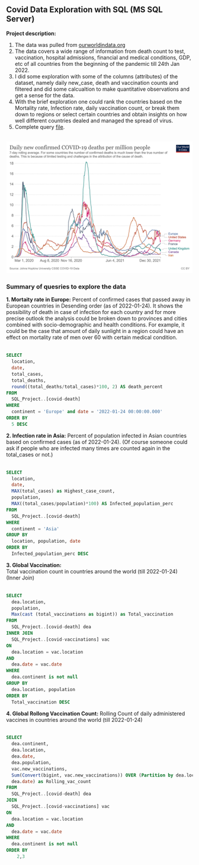 ## Covid Data Exploration with SQL (MS SQL Server)

**Project description:** 

1. The data was pulled from [ourworldindata.org](https://ourworldindata.org/covid-deaths)
2. The data covers a wide range of information from death count to test, vaccination, hospital admissions, financial and medical conditions, GDP, etc of all countries from the beginning of the pandemic till 24th Jan 2022.
3. I did some exploration with some of the columns (attributes) of the dataset, namely daily new_case, death and vaccination counts and filtered and did some calcualtion to make quantitative observations and get a sense for the data.
4. With the brief exploration one could rank the countries based on the Mortality rate, Infection rate, daily vaccination count, or break them down to regions or select certain countries and obtain insights on how well different countries dealed and managed the spread of virus.
5. Complete query [file](https://github.com/Tea-pott/DataAnalysis/blob/main/SQL%20Project%20Covid.sql).

<br>
<img src="images/coronavirus-data-explorer.png?raw=true"/>
<br>

### Summary of quesries to explore the data

**1. Mortaity rate in Europe:** 
Percent of confirmed cases that passed away in European countries in Desending order (as of 2022-01-24).
It shows the possibility of death in case of infection for each country and for more precise outlook the analysis could be broken down to provinces and cities combined with socio-demographic and health conditions. 
For example, it could be the case that amount of daily sunlight in a region could have an effect on mortality rate of men over 60 with certain medical condition.  

```sql

SELECT 
  location, 
  date, 
  total_cases, 
  total_deaths, 
  round((total_deaths/total_cases)*100, 2) AS death_percent
FROM 
  SQL_Project..[covid-death]
WHERE 
  continent = 'Europe' and date = '2022-01-24 00:00:00.000'
ORDER BY  
  5 DESC

```

**2. Infection rate in Asia:**
Percent of population infected in Asian countries based on confirmed cases (as of 2022-01-24). 
(Of course someone could ask if people who are infected many times are counted again in the total_cases or not.)

```sql

SELECT 
  location, 
  date, 
  MAX(total_cases) as Highest_case_count, 
  population, 
  MAX((total_cases/population)*100) AS Infected_population_perc
FROM  
  SQL_Project..[covid-death]
WHERE 
  continent = 'Asia'
GROUP BY 
  location, population, date
ORDER BY 
  Infected_population_perc DESC

```

**3. Global Vaccination:**  
Total vaccination count in countries around the world (till 2022-01-24) 
(Inner Join)

```sql

SELECT 
  dea.location, 
  population, 
  Max(cast (total_vaccinations as bigint)) as Total_vaccination
FROM 
  SQL_Project..[covid-death] dea
INNER JOIN 
  SQL_Project..[covid-vaccinations] vac
ON 
  dea.location = vac.location 
AND 
  dea.date = vac.date
WHERE 
  dea.continent is not null
GROUP BY 
  dea.location, population
ORDER BY 
  Total_vaccination DESC

```

**4. Global Rollong Vaccination Count:**
Rolling Count of daily administered vaccines in countries around the world (till 2022-01-24) 

```sql

SELECT 
  dea.continent, 
  dea.location, 
  dea.date, 
  dea.population, 
  vac.new_vaccinations,
  Sum(Convert(bigint, vac.new_vaccinations)) OVER (Partition by dea.location Order by dea.location,
  dea.date) as Rolling_vac_count
FROM 
  SQL_Project..[covid-death] dea
JOIN 
  SQL_Project..[covid-vaccinations] vac
ON 
  dea.location = vac.location 
AND 
  dea.date = vac.date
WHERE 
  dea.continent is not null
ORDER BY 
	2,3

```

